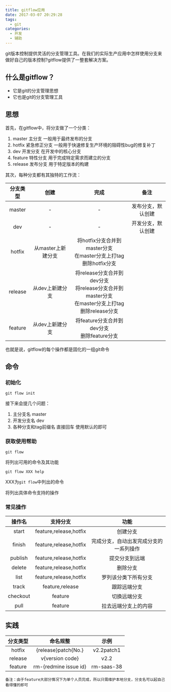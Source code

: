 ```yaml
---
title: gitflow应用
date: 2017-03-07 20:29:28
tags: 
  - git
categories: 
  - 开发
  - 辅助
---
```

git版本控制提供灵活的分支管理工具。在我们的实际生产应用中怎样使用分支来做好自己的版本控制?gitflow提供了一整套解决方案。
## 什么是gitflow？
- 它是git的分支管理思想
- 它也是git的分支管理工具

## 思想
首先，在gitflow中，将分支做了一个分类：
1. master 主分支 一般用于最终发布的分支
2. hotfix 紧急修正分支 一般用于快速修复生产环境的阻碍性bug的修复补丁
3. dev 开发分支 在开发中的核心分支
4. feature 特性分支 用于完成特定需求而建立的分支
5. release 发布分支 用于特定版本的构建

其次，每种分支都有其独特的工作流：

| 分支类型 | 创建 | 完成 | 备注 |
| :---: | :---: | :---: | :---: |
| master | - | - | 发布分支，默认创建 |
| dev | - | - | 开发分支，默认创建 |
| hotfix | 从master上新建分支 | 将hotfix分支合并到master分支<br>在master分支上打tag<br>删除hotfix分支 | |
| release | 从dev上新建分支 | 将release分支合并到dev分支<br>将release分支合并到master分支<br>在master分支上打tag<br>删除release分支 | |
| feature | 从dev上新建分支 | 将feature分支合并到dev分支<br>删除feature分支 | |

也就是说，gitflow的每个操作都是固化的一组git命令

## 命令

### 初始化

```shell
git flow init
```

接下来会提几个问题：
1. 主分支名 master
2. 开发分支名 dev
3. 各种分支和tag前缀名 直接回车 使用默认的即可

### 获取使用帮助

```shell
git flow
```

将列出可用的命令及其功能

```shell
git flow XXX help
```

XXX为`git flow`中列出的命令

将列出具体命令支持的操作

### 常见操作

| 操作名 | 支持分支 | 功能 |
| :---: | :---: | :---: |
| start | feature,release,hotfix | 创建分支 |
| finish | feature,release,hotfix | 完成分支，自动出发完成分支的一系列操作 |
| publish | feature,release,hotfix | 提交分支到远端 |
| delete | feature,release,hotfix | 删除分支 |
| list | feature,release,hotfix | 罗列该分类下所有分支 |
| track | feature,release | 跟踪远端分支 |
| checkout | feature | 切换远端分支 |
| pull | feature | 拉去远端分支上的内容 |

## 实践

| 分支类型 | 命名规整 | 示例 |
| :---: | :---: | :---: |
| hotfix | {release}patch{No.} | v2.2patch1 |
| release | v{version code} | v2.2 |
| feature | rm-{redmine issue id} | rm-saas-38 |

`备注：由于feature大部分情况下为单个人员完成，所以只需维护本地分支，分支名可以起自己看得懂的即可`
